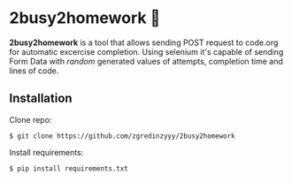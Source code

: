 # 2busy2homework 🙊

**2busy2homework** is a tool that allows sending POST request to code.org for automatic excercise completion. 
Using selenium it's capable of sending Form Data with *random* generated values of attempts, completion time and lines of code.  

Installation
------------

Clone repo:

  `$ git clone https://github.com/zgredinzyyy/2busy2homework`
  
Install requirements:

  `$ pip install requirements.txt`
